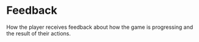# Feedback
How the player receives feedback about how the game is progressing and the result of their actions.